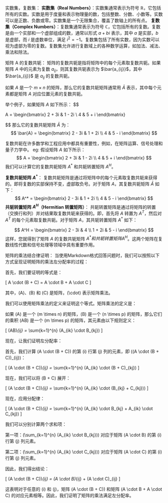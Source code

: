 实数集，复数集：
**实数集（Real Numbers）**：实数集通常表示为符号 $\mathbb{R}$，它包括所有的实数。实数是用于度量和表示物理量的数，包括整数、分数、小数等。实数可以是正数、负数或零。实数集是一个无限集合，覆盖了数轴上的所有点。
**复数集（Complex Numbers）**：复数集通常表示为符号 $\mathbb{C}$，它包括所有的复数。复数是由一个实部和一个虚部组成的数，通常以形式 $a + bi$ 表示，其中 $a$ 是实部，$b$ 是虚部，而 $i$ 是虚数单位，满足 $i^2 = -1$。复数集包括了所有实数，因为实数可以视为虚部为零的复数。复数集允许进行复数域上的各种数学运算，如加法、减法、乘法和除法。

矩阵 A 的复数共轭：
矩阵的复数共轭是指将矩阵中的每个元素取复数共轭。如果矩阵 $A$ 中的元素为复数 $a_{ij}$，则其复数共轭表示为 $\bar{a_{ij}}$，其中 $\bar{a_{ij}}$ 是 $a_{ij}$ 的复数共轭。

如果 $A$ 是一个 $m \times n$ 的矩阵，那么它的复数共轭矩阵通常用 $\bar{A}$ 表示，其中每个元素都是矩阵 $A$ 对应位置元素的复数共轭。

举个例子，如果矩阵 $A$ 如下所示：
$$

A = \begin{bmatrix}
  2 + 3i & 1 - 2i \\
  4 & 5 + i
\end{bmatrix}

$$
那么它的复数共轭矩阵 $\bar{A}$ 为：
$$
\bar{A} = \begin{bmatrix}
  2 - 3i & 1 + 2i \\
  4 & 5 - i
\end{bmatrix}
$$

复数共轭在许多数学和工程应用中都具有重要性，例如，在矩阵运算、信号处理和量子力学中。
eg:
假设矩阵 $A$ 如下所示：
$$
A = \begin{bmatrix}
  2 + 3i & 1 - 2i \\
  4 & 5 + i
\end{bmatrix}
$$
我们可以计算它的复数共轭矩阵 $A^*$ 和共轭转置矩阵 $A^H$。

**复数共轭矩阵 $A^*$**：
复数共轭矩阵是通过将矩阵中的每个元素取复数共轭来获得的。即将复数的实部保持不变，虚部取负号。对于矩阵 $A$，其复数共轭矩阵 $\bar{A}$ 如下：
$$
A^* = \begin{bmatrix}
  2 - 3i & 1 + 2i \\
  4 & 5 - i
\end{bmatrix}
$$
**共轭转置矩阵 $A^H$（Hermitian 转置矩阵）**：
共轭转置矩阵是通过将矩阵的转置（交换行和列）并对结果取复数共轭来获得的。即，首先将 $A$ 转置为 $A^T$，然后对 $A^T$ 的每个元素取复数共轭。对于矩阵 $A$，其共轭转置矩阵 $A^*$ 如下：

$$
A^H = \begin{bmatrix}
  2 - 3i & 4 \\
  1 + 2i & 5 - i
\end{bmatrix}
$$
这样，您就得到了矩阵 $A$ 的复数共轭矩阵 $A^* 和共轭转置矩阵 A^H$。这两个矩阵在复数线性代数和信号处理等领域中具有重要作用。

矩阵的乘法结合律证明：
当使用Markdown格式回答问题时，我们可以按照以下方式呈现证明矩阵的乘法左分配率的过程：

首先，我们要证明的等式是：

\[
A \cdot (B + C) = A \cdot B + A \cdot C
\]

其中，\(A\)、\(B\) 和 \(C\) 是矩阵，\(\cdot\) 表示矩阵乘法。

我们可以使用矩阵乘法的定义来证明这个等式。矩阵乘法的定义是：

如果 \(A\) 是一个 \(m \times n\) 的矩阵，\(B\) 是一个 \(n \times p\) 的矩阵，那么它们的乘积 \(AB\) 是一个 \(m \times p\) 的矩阵，其元素由以下规则定义：

\[
(AB)_{ij} = \sum_{k=1}^{n} (A_{ik} \cdot B_{kj})
\]

现在，让我们证明左分配率：

首先，我们计算 \(A \cdot (B + C)\) 的第 \(i\) 行第 \(j\) 列的元素，即 \((A \cdot (B + C))_{ij}\)：

\[
(A \cdot (B + C))_{ij} = \sum_{k=1}^{n} (A_{ik} \cdot (B + C)_{kj})
\]

现在，我们可以将 \(B + C\) 展开：

\[
(A \cdot (B + C))_{ij} = \sum_{k=1}^{n} (A_{ik} \cdot (B_{kj} + C_{kj}))
\]

现在，应用分配律：

\[
(A \cdot (B + C))_{ij} = \sum_{k=1}^{n} (A_{ik} \cdot B_{kj} + A_{ik} \cdot C_{kj})
\]

我们可以分别计算两个求和项：

第一项：\(\sum_{k=1}^{n} (A_{ik} \cdot B_{kj})\) 对应于矩阵 \(A \cdot B\) 的第 \(i\) 行第 \(j\) 列元素。

第二项：\(\sum_{k=1}^{n} (A_{ik} \cdot C_{kj})\) 对应于矩阵 \(A \cdot C\) 的第 \(i\) 行第 \(j\) 列元素。

因此，我们得出结论：

\[
(A \cdot (B + C))_{ij} = (A \cdot B)_{ij} + (A \cdot C)_{ij}
\]

这表明对于任意的 \(i\) 和 \(j\)，矩阵 \(A \cdot (B + C)\) 和矩阵 \(A \cdot B + A \cdot C\) 的对应元素相等。因此，我们证明了矩阵的乘法满足左分配率。